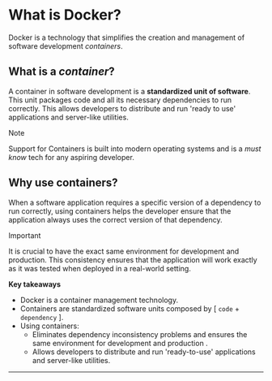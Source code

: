 # What is Docker?
Docker is a technology that simplifies the creation and management of software development _containers_. 
   
## What is a _container_?
A container in software development is a **standardized unit of software**. This unit packages code and all its necessary dependencies to run correctly. This allows developers to distribute and run 'ready to use' applications and server-like utilities.
   
> [!NOTE] 
> Support for Containers is built into modern operating systems and is a _must know_ tech for any aspiring developer.
      
## Why use containers?
When a software application requires a specific version of a dependency to run correctly, using containers helps the developer ensure that the application always uses the correct version of that dependency. 

> [!IMPORTANT]
> It is crucial to have the exact same environment for development and production. This consistency ensures that the application will work exactly as it was tested when deployed in a real-world setting.


**Key takeaways**
- Docker is a container management technology.
- Containers are standardized software units composed by [ `code` + `dependency` ].
- Using containers:
    - Eliminates dependency inconsistency problems and ensures the same environment for development and production .
    - Allows developers to distribute and run 'ready-to-use' applications and server-like utilities.

---


